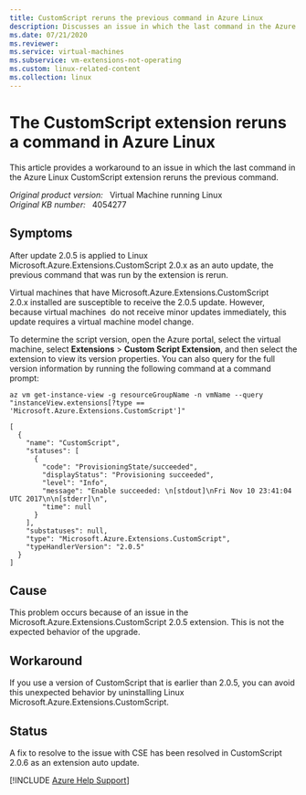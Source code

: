 ```yaml
---
title: CustomScript reruns the previous command in Azure Linux
description: Discusses an issue in which the last command in the Azure Linux CustomScript extension reruns the previous command. Provides a workaround.
ms.date: 07/21/2020
ms.reviewer: 
ms.service: virtual-machines
ms.subservice: vm-extensions-not-operating
ms.custom: linux-related-content
ms.collection: linux
---
```

# The CustomScript extension reruns a command in Azure Linux

This article provides a workaround to an issue in which the last command in the Azure Linux CustomScript extension reruns the previous command.

_Original product version:_ &nbsp; Virtual Machine running Linux  
_Original KB number:_ &nbsp; 4054277

## Symptoms

After update 2.0.5 is applied to Linux Microsoft.Azure.Extensions.CustomScript 2.0.x as an auto update, the previous command that was run by the extension is rerun.  

Virtual machines that have Microsoft.Azure.Extensions.CustomScript 2.0.x installed are susceptible to receive the 2.0.5 update. However, because virtual machines  do not receive minor updates immediately, this update requires a virtual machine model change.

To determine the script version, open the Azure portal, select the virtual machine, select **Extensions** > **Custom Script Extension**, and then select the extension to view its version properties.
You can also query for the full version information by running the following command at a command prompt:

```azurecli
az vm get-instance-view -g resourceGroupName -n vmName --query "instanceView.extensions[?type == 'Microsoft.Azure.Extensions.CustomScript']"
```

```
[
  {
    "name": "CustomScript",
    "statuses": [
      {
        "code": "ProvisioningState/succeeded",
        "displayStatus": "Provisioning succeeded",
        "level": "Info",
        "message": "Enable succeeded: \n[stdout]\nFri Nov 10 23:41:04 UTC 2017\n\n[stderr]\n",
        "time": null
      }
    ],
    "substatuses": null,
    "type": "Microsoft.Azure.Extensions.CustomScript",
    "typeHandlerVersion": "2.0.5"
  }
]
```

## Cause

This problem occurs because of an issue in the Microsoft.Azure.Extensions.CustomScript 2.0.5 extension. This is not the expected behavior of the upgrade.

## Workaround

If you use a version of CustomScript that is earlier than 2.0.5, you can avoid this unexpected behavior by uninstalling Linux Microsoft.Azure.Extensions.CustomScript.

## Status

A fix to resolve to the issue with CSE has been resolved in CustomScript 2.0.6 as an extension auto update.

[!INCLUDE [Azure Help Support](../../includes/azure-help-support.md)]
